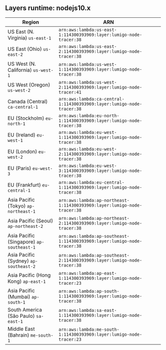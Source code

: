 Layers runtime: nodejs10.x
----
| Region | ARN |
| --- | --- |
|US East (N. Virginia)  `us-east-1`|`arn:aws:lambda:us-east-1:114300393969:layer:lumigo-node-tracer:38`|
|US East (Ohio)  `us-east-2`|`arn:aws:lambda:us-east-2:114300393969:layer:lumigo-node-tracer:38`|
|US West (N. California)  `us-west-1`|`arn:aws:lambda:us-west-1:114300393969:layer:lumigo-node-tracer:38`|
|US West (Oregon)  `us-west-2`|`arn:aws:lambda:us-west-2:114300393969:layer:lumigo-node-tracer:41`|
|Canada (Central)  `ca-central-1`|`arn:aws:lambda:ca-central-1:114300393969:layer:lumigo-node-tracer:38`|
|EU (Stockholm)  `eu-north-1`|`arn:aws:lambda:eu-north-1:114300393969:layer:lumigo-node-tracer:38`|
|EU (Ireland)  `eu-west-1`|`arn:aws:lambda:eu-west-1:114300393969:layer:lumigo-node-tracer:38`|
|EU (London)  `eu-west-2`|`arn:aws:lambda:eu-west-2:114300393969:layer:lumigo-node-tracer:38`|
|EU (Paris)  `eu-west-3`|`arn:aws:lambda:eu-west-3:114300393969:layer:lumigo-node-tracer:38`|
|EU (Frankfurt)  `eu-central-1`|`arn:aws:lambda:eu-central-1:114300393969:layer:lumigo-node-tracer:38`|
|Asia Pacific (Tokyo)  `ap-northeast-1`|`arn:aws:lambda:ap-northeast-1:114300393969:layer:lumigo-node-tracer:38`|
|Asia Pacific (Seoul)  `ap-northeast-2`|`arn:aws:lambda:ap-northeast-2:114300393969:layer:lumigo-node-tracer:38`|
|Asia Pacific (Singapore)  `ap-southeast-1`|`arn:aws:lambda:ap-southeast-1:114300393969:layer:lumigo-node-tracer:38`|
|Asia Pacific (Sydney)  `ap-southeast-2`|`arn:aws:lambda:ap-southeast-2:114300393969:layer:lumigo-node-tracer:38`|
|Asia Pacific (Hong Kong)  `ap-east-1`|`arn:aws:lambda:ap-east-1:114300393969:layer:lumigo-node-tracer:23`|
|Asia Pacific (Mumbai)  `ap-south-1`|`arn:aws:lambda:ap-south-1:114300393969:layer:lumigo-node-tracer:38`|
|South America (São Paulo)  `sa-east-1`|`arn:aws:lambda:sa-east-1:114300393969:layer:lumigo-node-tracer:38`|
|Middle East (Bahrain)  `me-south-1`|`arn:aws:lambda:me-south-1:114300393969:layer:lumigo-node-tracer:23`|
